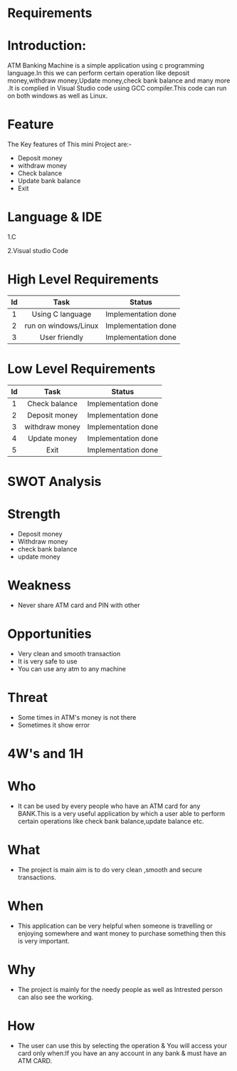 # Requirements
# Introduction:

ATM Banking Machine is a simple application using c programming language.In this we can perform certain operation like deposit money,withdraw money,Update money,check bank balance and many more .It is complied in Visual Studio code using GCC compiler.This code can run on both windows as well as Linux.

# Feature
The Key features of This mini Project are:- 
* Deposit money 
* withdraw money 
* Check balance 
* Update bank balance
* Exit

# Language & IDE
1.C

2.Visual studio Code

# High Level Requirements

|Id|Task|Status|
|:-:|:------:|:------:|
|1| Using C language|Implementation done|
|2| run on windows/Linux|Implementation done|
|3| User friendly|Implementation done|


# Low Level Requirements

|Id|Task|Status|
|:-:|:------:|:------:|
|1| Check balance|Implementation done|
|2| Deposit money|Implementation done|
|3| withdraw money|Implementation done|
|4| Update money|Implementation done|
|5| Exit |Implementation done|



# SWOT Analysis
# Strength
* Deposit money
* Withdraw money
* check bank balance
* update money

# Weakness
* Never share ATM card and PIN with other

# Opportunities
* Very clean and smooth transaction
* It is very safe to use
* You can use any atm to any machine

# Threat
* Some times in ATM's money is not there
* Sometimes it show error

# 4W's and 1H
# Who
* It can be used by every people who have an ATM card for any BANK.This is a very useful application by which a user able to perform certain operations like check bank balance,update balance etc.

# What
* The project is main aim is to do very clean ,smooth and secure transactions.

# When
* This application can be very helpful when someone is travelling or enjoying somewhere and want money to purchase something then this is very important.

# Why
* The project is mainly for the needy people  as well as Intrested person can also see the working.

# How
* The user can use this by selecting the operation & You will access your card only when:If you have an any account in any bank & must have an ATM CARD.
